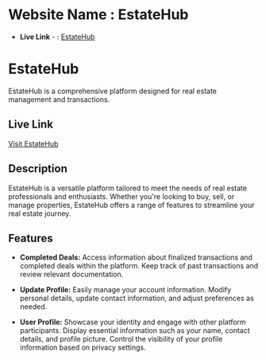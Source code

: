 # Website Name : EstateHub
- **Live Link** - : [EstateHub](https://assignment09-ph.netlify.app/)



# EstateHub

EstateHub is a comprehensive platform designed for real estate management and transactions.

## Live Link

[Visit EstateHub](https://assignment09-ph.netlify.app/)

## Description

EstateHub is a versatile platform tailored to meet the needs of real estate professionals and enthusiasts. Whether you're looking to buy, sell, or manage properties, EstateHub offers a range of features to streamline your real estate journey.

## Features

- **Completed Deals:** Access information about finalized transactions and completed deals within the platform. Keep track of past transactions and review relevant documentation.
  
- **Update Profile:** Easily manage your account information. Modify personal details, update contact information, and adjust preferences as needed.
  
- **User Profile:** Showcase your identity and engage with other platform participants. Display essential information such as your name, contact details, and profile picture. Control the visibility of your profile information based on privacy settings.